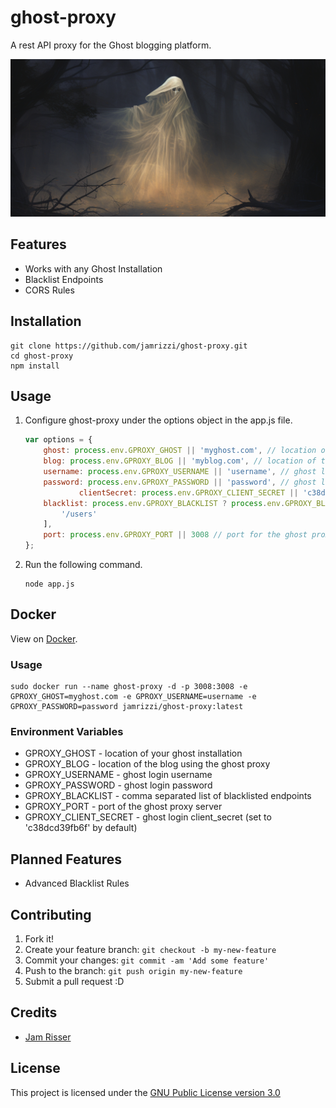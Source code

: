# ghost-proxy
A rest API proxy for the Ghost blogging platform.

![](assets/ghost-proxy.png)

## Features
* Works with any Ghost Installation
* Blacklist Endpoints
* CORS Rules

## Installation
```
git clone https://github.com/jamrizzi/ghost-proxy.git
cd ghost-proxy
npm install
```

## Usage
1. Configure ghost-proxy under the options object in the app.js file.

    ```js
    var options = {
        ghost: process.env.GPROXY_GHOST || 'myghost.com', // location of your ghost installation
        blog: process.env.GPROXY_BLOG || 'myblog.com', // location of the blog using the ghost proxy
        username: process.env.GPROXY_USERNAME || 'username', // ghost login username
        password: process.env.GPROXY_PASSWORD || 'password', // ghost login password
				clientSecret: process.env.GPROXY_CLIENT_SECRET || 'c38dcd39fb6f', // ghost login client_secret
        blacklist: process.env.GPROXY_BLACKLIST ? process.env.GPROXY_BLACKLIST.replace(' ', '').split(',') : [ // array of blacklisted endpoints
            '/users'
        ],
        port: process.env.GPROXY_PORT || 3008 // port for the ghost proxy server
    };
    ```

2. Run the following command.

    ```
    node app.js
    ```

## Docker
View on [Docker](https://hub.docker.com/r/jamrizzi/ghost-proxy).
### Usage

```
sudo docker run --name ghost-proxy -d -p 3008:3008 -e GPROXY_GHOST=myghost.com -e GPROXY_USERNAME=username -e GPROXY_PASSWORD=password jamrizzi/ghost-proxy:latest
```

### Environment Variables
* GPROXY_GHOST - location of your ghost installation
* GPROXY_BLOG - location of the blog using the ghost proxy
* GPROXY_USERNAME - ghost login username
* GPROXY_PASSWORD - ghost login password
* GPROXY_BLACKLIST - comma separated list of blacklisted endpoints
* GPROXY_PORT - port of the ghost proxy server
* GPROXY_CLIENT_SECRET - ghost login client_secret (set to 'c38dcd39fb6f' by default)

## Planned Features
* Advanced Blacklist Rules

## Contributing
1. Fork it!
2. Create your feature branch: `git checkout -b my-new-feature`
3. Commit your changes: `git commit -am 'Add some feature'`
4. Push to the branch: `git push origin my-new-feature`
5. Submit a pull request :D

## Credits
* [Jam Risser](http://jam.jamrizzi.com)

## License
This project is licensed under the [GNU Public License version 3.0](https://www.gnu.org/licenses/gpl-3.0.en.html)
